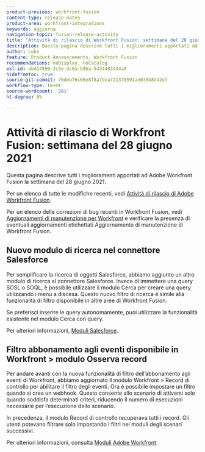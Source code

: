 ```yaml
---
product-previous: workfront-fusion
content-type: release-notes
product-area: workfront-integrations
keywords: aggiorna
navigation-topic: fusion-release-activity
title: "Attività di rilascio di Workfront Fusion: settimana del 28 giugno 2021"
description: Questa pagina descrive tutti i miglioramenti apportati ad Adobe Workfront Fusion la settimana del 28 giugno 2021.
author: Luke
feature: Product Announcements, Workfront Fusion
recommendations: noDisplay, noCatalog
exl-id: abd14599-2c5e-4c8a-b8ba-5434483434a8
hidefromtoc: true
source-git-commit: 76deb76c66e8f8a7dea721378591ae035b8d42e7
workflow-type: tm+mt
source-wordcount: '261'
ht-degree: 0%

---
```


# Attività di rilascio di Workfront Fusion: settimana del 28 giugno 2021

Questa pagina descrive tutti i miglioramenti apportati ad Adobe Workfront Fusion la settimana del 28 giugno 2021.

Per un elenco di tutte le modifiche recenti, vedi [Attività di rilascio di Adobe Workfront Fusion](../../../product-announcements/product-releases/fusion-release-activity/fusion-release-activity.md).

Per un elenco delle correzioni di bug recenti in Workfront Fusion, vedi [Aggiornamenti di manutenzione per Workfront](https://experienceleague.adobe.com/docs/workfront-known-issues/releases/current-updates.html) e verificare la presenza di eventuali aggiornamenti etichettati Aggiornamento di manutenzione di Workfront Fusion.

## Nuovo modulo di ricerca nel connettore Salesforce

Per semplificare la ricerca di oggetti Salesforce, abbiamo aggiunto un altro modulo di ricerca al connettore Salesforce. Invece di immettere una query SOSL o SOQL, è possibile utilizzare il modulo Cerca per creare una query utilizzando i menu a discesa. Questo nuovo filtro di ricerca è simile alla funzionalità di filtro disponibile in altre aree di Workfront Fusion.

Se preferisci inserire le query autonomamente, puoi utilizzare la funzionalità esistente nel modulo Cerca con query.

Per ulteriori informazioni, [Moduli Salesforce](../../../workfront-fusion/apps-and-their-modules/salesforce-modules.md).

## Filtro abbonamento agli eventi disponibile in Workfront > modulo Osserva record

Per andare avanti con la nuova funzionalità di filtro dell’abbonamento agli eventi di Workfront, abbiamo aggiornato il modulo Workfront > Record di controllo per abilitare il filtro degli eventi. Ora è possibile impostare un filtro quando si crea un webhook. Questo consente allo scenario di attivarsi solo quando soddisfa determinati criteri, riducendo il numero di esecuzioni necessarie per l’esecuzione dello scenario.

In precedenza, il modulo Record di controllo recuperava tutti i record. Gli utenti potevano filtrare solo impostando i filtri nei moduli degli scenari successivi.

Per ulteriori informazioni, consulta [Moduli Adobe Workfront](../../../workfront-fusion/apps-and-their-modules/workfront-modules.md).
